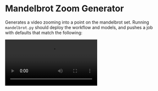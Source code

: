 # Mandelbrot Zoom Generator

Generates a video zooming into a point on the mandelbrot set. Running `mandelbrot.py` should deploy the workflow and models, and pushes a job with defaults that match the following:

![Mandelbrot Zoom](vid.mp4)
